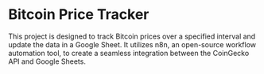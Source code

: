 # Bitcoin Price Tracker

This project is designed to track Bitcoin prices over a specified interval and update the data in a Google Sheet. It utilizes n8n, an open-source workflow automation tool, to create a seamless integration between the CoinGecko API and Google Sheets.
